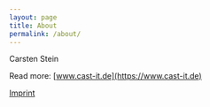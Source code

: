 ```yaml
---
layout: page
title: About
permalink: /about/
---
```


Carsten Stein

Read more: [www.cast-it.de](https://www.cast-it.de)

[Imprint](https://www.cast-it.de/imprint)
